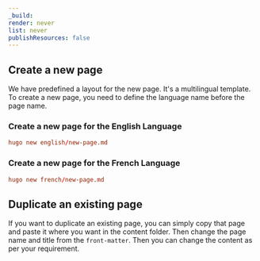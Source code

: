 ```yaml
---
_build:
render: never
list: never
publishResources: false
---
```


## Create a new page
We have predefined a layout for the new page. It's a multilingual template. To create a new page, you need to define the language name before the page name.

### Create a new page for the English Language

```toml
hugo new english/new-page.md
```

### Create a new page for the French Language

```toml
hugo new french/new-page.md
```

## Duplicate an existing page
If you want to duplicate an existing page, you can simply copy that page and paste it where you want in the content folder. Then change the page name and title from the `front-matter`. Then you can change the content as per your requirement.